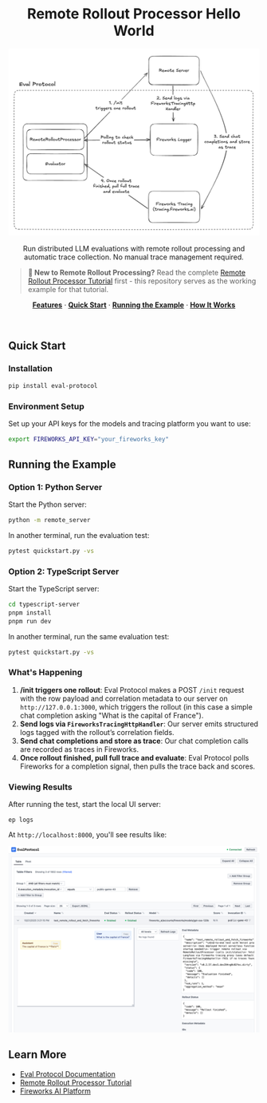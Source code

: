 <h1 align="center">Remote Rollout Processor Hello World</h1>

<p align="center">
  <img alt="Remote Rollout Processor Flow" src="assets/remote-rollout-processor.png">
</p>

<p align="center">
    Run distributed LLM evaluations with remote rollout processing and automatic trace collection. No manual trace management required.
</p>

> **📖 New to Remote Rollout Processing?** Read the complete [Remote Rollout Processor Tutorial](https://evalprotocol.io/tutorial/remote-rollout-processor) first - this repository serves as the working example for that tutorial.

<p align="center">
  <a href="#features"><strong>Features</strong></a> ·
  <a href="#quick-start"><strong>Quick Start</strong></a> ·
  <a href="#running-the-example"><strong>Running the Example</strong></a> ·
  <a href="#how-it-works"><strong>How It Works</strong></a>
</p>

<br/>

## Quick Start

### Installation

```bash
pip install eval-protocol
```

### Environment Setup

Set up your API keys for the models and tracing platform you want to use:

```bash
export FIREWORKS_API_KEY="your_fireworks_key"
```

## Running the Example

### Option 1: Python Server

Start the Python server:
```bash
python -m remote_server
```

In another terminal, run the evaluation test:
```bash
pytest quickstart.py -vs
```

### Option 2: TypeScript Server

Start the TypeScript server:
```bash
cd typescript-server
pnpm install
pnpm run dev
```

In another terminal, run the same evaluation test:
```bash
pytest quickstart.py -vs
```

### What's Happening

1. **/init triggers one rollout**: Eval Protocol makes a POST `/init` request with the row payload and correlation metadata to our server on `http://127.0.0.1:3000`, which triggers the rollout (in this case a simple chat completion asking "What is the capital of France").
2. **Send logs via `FireworksTracingHttpHandler`**: Our server emits structured logs tagged with the rollout’s correlation fields.
3. **Send chat completions and store as trace**: Our chat completion calls are recorded as traces in Fireworks.
4. **Once rollout finished, pull full trace and evaluate**: Eval Protocol polls Fireworks for a completion signal, then pulls the trace back and scores.


### Viewing Results

After running the test, start the local UI server:

```
ep logs
```

At `http://localhost:8000`, you'll see results like:

<p align="center">
  <img alt="Remote Rollout Processor EP Logs" src="assets/ep-logs.png">
</p>

## Learn More

- [Eval Protocol Documentation](https://evalprotocol.io/introduction)
- [Remote Rollout Processor Tutorial](https://evalprotocol.io/tutorial/remote-rollout-processor)
- [Fireworks AI Platform](https://fireworks.ai)
